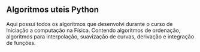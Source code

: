 ## Algoritmos uteis Python 

Aqui possuí todos os algoritmos que desenvolvi durante o curso de Iniciação a computação na Física. Contendo algoritmos de ordenação, algoritmos para interpolação,
suavização de curvas, derivação e integração de funções.
